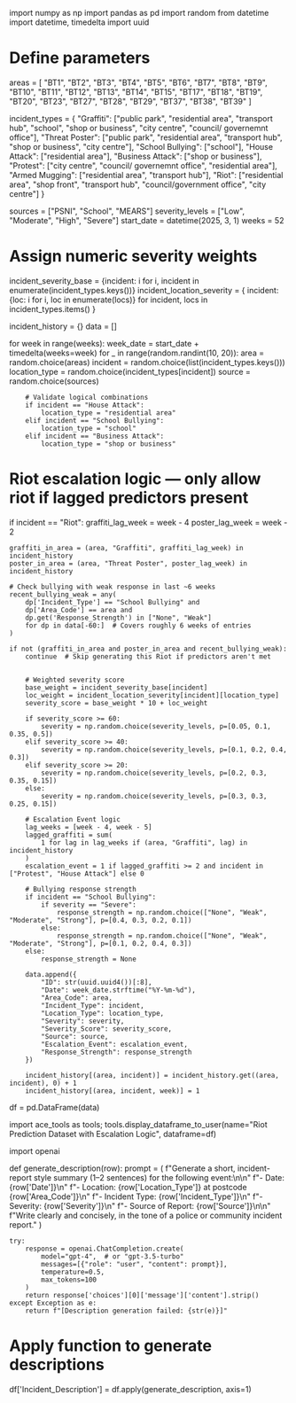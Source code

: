 import numpy as np
import pandas as pd
import random
from datetime import datetime, timedelta
import uuid

# Define parameters
areas = [
    "BT1", "BT2", "BT3", "BT4", "BT5", "BT6", "BT7", "BT8", "BT9", "BT10", "BT11", "BT12", "BT13",
    "BT14", "BT15", "BT17", "BT18", "BT19", "BT20", "BT23", "BT27", "BT28", "BT29", "BT37", "BT38", "BT39"
]

incident_types = {
    "Graffiti": ["public park", "residential area", "transport hub", "school", "shop or business", "city centre", "council/ governemnt office"],
    "Threat Poster": ["public park", "residential area", "transport hub", "shop or business", "city centre"],
    "School Bullying": ["school"],
    "House Attack": ["residential area"],
    "Business Attack": ["shop or business"],
    "Protest": ["city centre", "council/ governemnt office", "residential area"],
    "Armed Mugging": ["residential area", "transport hub"],
    "Riot": ["residential area", "shop front", "transport hub", "council/government office", "city centre"]
}

sources = ["PSNI", "School", "MEARS"]
severity_levels = ["Low", "Moderate", "High", "Severe"]
start_date = datetime(2025, 3, 1)
weeks = 52

# Assign numeric severity weights
incident_severity_base = {incident: i for i, incident in enumerate(incident_types.keys())}
incident_location_severity = {
    incident: {loc: i for i, loc in enumerate(locs)}
    for incident, locs in incident_types.items()
}

incident_history = {}
data = []

for week in range(weeks):
    week_date = start_date + timedelta(weeks=week)
    for _ in range(random.randint(10, 20)):
        area = random.choice(areas)
        incident = random.choice(list(incident_types.keys()))
        location_type = random.choice(incident_types[incident])
        source = random.choice(sources)

        # Validate logical combinations
        if incident == "House Attack":
            location_type = "residential area"
        elif incident == "School Bullying":
            location_type = "school"
        elif incident == "Business Attack":
            location_type = "shop or business"

# Riot escalation logic — only allow riot if lagged predictors present
if incident == "Riot":
    graffiti_lag_week = week - 4
    poster_lag_week = week - 2

    graffiti_in_area = (area, "Graffiti", graffiti_lag_week) in incident_history
    poster_in_area = (area, "Threat Poster", poster_lag_week) in incident_history

    # Check bullying with weak response in last ~6 weeks
    recent_bullying_weak = any(
        dp['Incident_Type'] == "School Bullying" and
        dp['Area_Code'] == area and
        dp.get('Response_Strength') in ["None", "Weak"]
        for dp in data[-60:]  # Covers roughly 6 weeks of entries
    )

    if not (graffiti_in_area and poster_in_area and recent_bullying_weak):
        continue  # Skip generating this Riot if predictors aren't met


        # Weighted severity score
        base_weight = incident_severity_base[incident]
        loc_weight = incident_location_severity[incident][location_type]
        severity_score = base_weight * 10 + loc_weight

        if severity_score >= 60:
            severity = np.random.choice(severity_levels, p=[0.05, 0.1, 0.35, 0.5])
        elif severity_score >= 40:
            severity = np.random.choice(severity_levels, p=[0.1, 0.2, 0.4, 0.3])
        elif severity_score >= 20:
            severity = np.random.choice(severity_levels, p=[0.2, 0.3, 0.35, 0.15])
        else:
            severity = np.random.choice(severity_levels, p=[0.3, 0.3, 0.25, 0.15])

        # Escalation Event logic
        lag_weeks = [week - 4, week - 5]
        lagged_graffiti = sum(
            1 for lag in lag_weeks if (area, "Graffiti", lag) in incident_history
        )
        escalation_event = 1 if lagged_graffiti >= 2 and incident in ["Protest", "House Attack"] else 0

        # Bullying response strength
        if incident == "School Bullying":
            if severity == "Severe":
                response_strength = np.random.choice(["None", "Weak", "Moderate", "Strong"], p=[0.4, 0.3, 0.2, 0.1])
            else:
                response_strength = np.random.choice(["None", "Weak", "Moderate", "Strong"], p=[0.1, 0.2, 0.4, 0.3])
        else:
            response_strength = None

        data.append({
            "ID": str(uuid.uuid4())[:8],
            "Date": week_date.strftime("%Y-%m-%d"),
            "Area_Code": area,
            "Incident_Type": incident,
            "Location_Type": location_type,
            "Severity": severity,
            "Severity_Score": severity_score,
            "Source": source,
            "Escalation_Event": escalation_event,
            "Response_Strength": response_strength
        })

        incident_history[(area, incident)] = incident_history.get((area, incident), 0) + 1
        incident_history[(area, incident, week)] = 1

df = pd.DataFrame(data)

import ace_tools as tools; tools.display_dataframe_to_user(name="Riot Prediction Dataset with Escalation Logic", dataframe=df)



import openai

def generate_description(row):
    prompt = (
        f"Generate a short, incident-report style summary (1–2 sentences) for the following event:\n\n"
        f"- Date: {row['Date']}\n"
        f"- Location: {row['Location_Type']} at postcode {row['Area_Code']}\n"
        f"- Incident Type: {row['Incident_Type']}\n"
        f"- Severity: {row['Severity']}\n"
        f"- Source of Report: {row['Source']}\n\n"
        f"Write clearly and concisely, in the tone of a police or community incident report."
    )

    try:
        response = openai.ChatCompletion.create(
            model="gpt-4",  # or "gpt-3.5-turbo"
            messages=[{"role": "user", "content": prompt}],
            temperature=0.5,
            max_tokens=100
        )
        return response['choices'][0]['message']['content'].strip()
    except Exception as e:
        return f"[Description generation failed: {str(e)}]"

# Apply function to generate descriptions
df['Incident_Description'] = df.apply(generate_description, axis=1)

